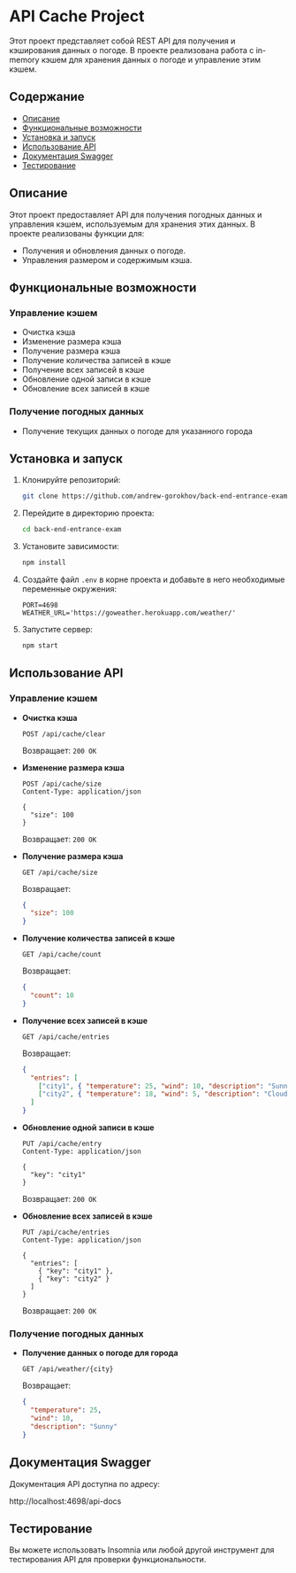 # API Cache Project

Этот проект представляет собой REST API для получения и кэширования данных о погоде. В проекте реализована работа с in-memory кэшем для хранения данных о погоде и управление этим кэшем.

## Содержание

- [Описание](#описание)
- [Функциональные возможности](#функциональные-возможности)
- [Установка и запуск](#установка-и-запуск)
- [Использование API](#использование-api)
- [Документация Swagger](#документация-swagger)
- [Тестирование](#тестирование)

## Описание

Этот проект предоставляет API для получения погодных данных и управления кэшем, используемым для хранения этих данных. В проекте реализованы функции для:

- Получения и обновления данных о погоде.
- Управления размером и содержимым кэша.

## Функциональные возможности

### Управление кэшем

- Очистка кэша
- Изменение размера кэша
- Получение размера кэша
- Получение количества записей в кэше
- Получение всех записей в кэше
- Обновление одной записи в кэше
- Обновление всех записей в кэше

### Получение погодных данных

- Получение текущих данных о погоде для указанного города

## Установка и запуск

1. Клонируйте репозиторий:

    ```bash
    git clone https://github.com/andrew-gorokhov/back-end-entrance-exam.git
    ```

2. Перейдите в директорию проекта:

    ```bash
    cd back-end-entrance-exam
    ```

3. Установите зависимости:

    ```bash
    npm install
    ```

4. Создайте файл `.env` в корне проекта и добавьте в него необходимые переменные окружения:

    ```
    PORT=4698
    WEATHER_URL='https://goweather.herokuapp.com/weather/'
    ```

5. Запустите сервер:

    ```bash
    npm start
    ```

## Использование API

### Управление кэшем

- **Очистка кэша**

    ```http
    POST /api/cache/clear
    ```

    Возвращает: `200 OK`

- **Изменение размера кэша**

    ```http
    POST /api/cache/size
    Content-Type: application/json

    {
      "size": 100
    }
    ```

    Возвращает: `200 OK`

- **Получение размера кэша**

    ```http
    GET /api/cache/size
    ```

    Возвращает:

    ```json
    {
      "size": 100
    }
    ```

- **Получение количества записей в кэше**

    ```http
    GET /api/cache/count
    ```

    Возвращает:

    ```json
    {
      "count": 10
    }
    ```

- **Получение всех записей в кэше**

    ```http
    GET /api/cache/entries
    ```

    Возвращает:

    ```json
    {
      "entries": [
        ["city1", { "temperature": 25, "wind": 10, "description": "Sunny" }],
        ["city2", { "temperature": 18, "wind": 5, "description": "Cloudy" }]
      ]
    }
    ```

- **Обновление одной записи в кэше**

    ```http
    PUT /api/cache/entry
    Content-Type: application/json

    {
      "key": "city1"
    }
    ```

    Возвращает: `200 OK`

- **Обновление всех записей в кэше**

    ```http
    PUT /api/cache/entries
    Content-Type: application/json

    {
      "entries": [
        { "key": "city1" },
        { "key": "city2" }
      ]
    }
    ```

    Возвращает: `200 OK`

### Получение погодных данных

- **Получение данных о погоде для города**

    ```http
    GET /api/weather/{city}
    ```

    Возвращает:

    ```json
    {
      "temperature": 25,
      "wind": 10,
      "description": "Sunny"
    }
    ```

## Документация Swagger

Документация API доступна по адресу:

http://localhost:4698/api-docs

## Тестирование

Вы можете использовать Insomnia или любой другой инструмент для тестирования API для проверки функциональности.
